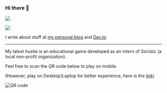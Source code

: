 ### Hi there 👋

<!--
**tlylt/tlylt** is a ✨ _special_ ✨ repository because its `README.md` (this file) appears on your GitHub profile.

Here are some ideas to get you started:

- 🔭 I’m currently working on ...
- 🌱 I’m currently learning ...
- 👯 I’m looking to collaborate on ...
- 🤔 I’m looking for help with ...
- 💬 Ask me about ...
- 📫 How to reach me: ...
- 😄 Pronouns: ...
- ⚡ Fun fact: ...
-->
![](https://komarev.com/ghpvc/?username=tlylt&color=green&style=plastic)

<img
align="center"
src="https://github-readme-stats.vercel.app/api/?username=tlylt&theme=dracula"
/>

I write about stuff at [my personal blog](https://tlylt.github.io/blog/) and [Dev.to](https://dev.to/tlylt)

---
My latest hustle is an educational game developed as an intern of Soristic (a local non-profit organization).

Feel free to scan the QR code below to play on mobile.

(However, play on Desktop/Laptop for better experience, here is the [link](https://tlylt.github.io/empathy_game_youth/))

![QR code](https://github.com/tlylt/empathy_game_youth/blob/master/assets/images/empathyYouth.png)
